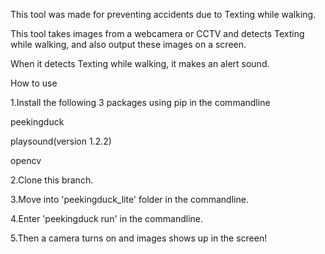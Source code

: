 This tool was made for preventing accidents due to Texting while walking.

This tool takes images from a webcamera or CCTV and detects Texting while walking, and also output these images on a screen. 

When it detects Texting while walking, it makes an alert sound.

How to use

1.Install the following 3 packages using pip in the commandline

  peekingduck
  
  playsound(version 1.2.2)
  
  opencv
  
2.Clone this branch.

3.Move into 'peekingduck_lite' folder in the commandline.

4.Enter 'peekingduck run' in the commandline.

5.Then a camera turns on and images shows up in the screen!
